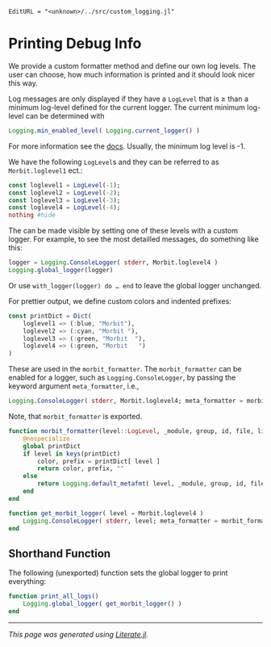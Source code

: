 ```@meta
EditURL = "<unknown>/../src/custom_logging.jl"
```

# Printing Debug Info

We provide a custom formatter method and define our own log levels.
The user can choose, how much information is printed and it should
look nicer this way.

Log messages are only displayed if they have a `LogLevel` that
is ≥ than a minimum log-level defined for the current logger.
The current minimum log-level can be determined with
```julia
Logging.min_enabled_level( Logging.current_logger() )
```
For more information see the [docs](https://docs.julialang.org/en/v1/stdlib/Logging/).
Usually, the minimum log level is -1.

We have the following `LogLevel`s and they can be referred to as `Morbit.loglevel1` ect.:

````julia
const loglevel1 = LogLevel(-1);
const loglevel2 = LogLevel(-2);
const loglevel3 = LogLevel(-3);
const loglevel4 = LogLevel(-4);
nothing #hide
````

The can be made visible by setting one of these levels with a custom logger.
For example, to see the most detailled messages, do something like this:
```julia
logger = Logging.ConsoleLogger( stderr, Morbit.loglevel4 )
Logging.global_logger(logger)
```
Or use `with_logger(logger) do … end` to leave the global logger unchanged.

For prettier output, we define custom colors and indented prefixes:

````julia
const printDict = Dict(
    loglevel1 => (:blue, "Morbit"),
    loglevel2 => (:cyan, "Morbit "),
    loglevel3 => (:green, "Morbit  "),
    loglevel4 => (:green, "Morbit   ")
)
````

These are used in the `morbit_formatter`.
The `morbit_formatter` can be enabled for a logger, such as `Logging.ConsoleLogger`,
by passing the keyword argument `meta_formatter`, i.e.,
```julia
Logging.ConsoleLogger( stderr, Morbit.loglevel4; meta_formatter = morbit_formatter )
```
Note, that `morbit_formatter` is exported.

````julia
function morbit_formatter(level::LogLevel, _module, group, id, file, line)
    @nospecialize
	global printDict
    if level in keys(printDict)
        color, prefix = printDict[ level ]
        return color, prefix, ""
    else
        return Logging.default_metafmt( level, _module, group, id, file, line )
    end
end

function get_morbit_logger( level = Morbit.loglevel4 )
    Logging.ConsoleLogger( stderr, level; meta_formatter = morbit_formatter )
end
````

## Shorthand Function
The following (unexported) function sets the global logger to print everything:

````julia
function print_all_logs()
    Logging.global_logger( get_morbit_logger() )
end
````

---

*This page was generated using [Literate.jl](https://github.com/fredrikekre/Literate.jl).*

